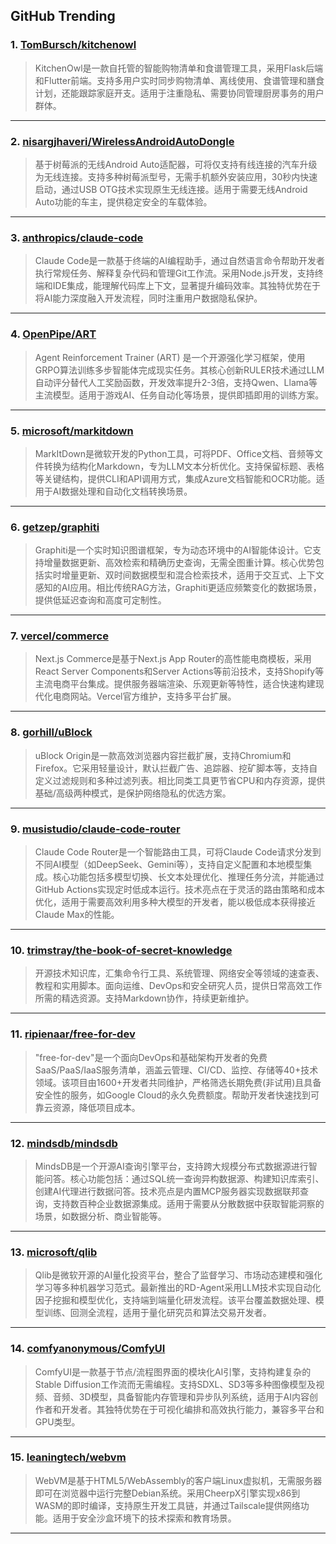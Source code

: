 ## GitHub Trending


### 1. [TomBursch/kitchenowl](https://github.com/TomBursch/kitchenowl)
> KitchenOwl是一款自托管的智能购物清单和食谱管理工具，采用Flask后端和Flutter前端。支持多用户实时同步购物清单、离线使用、食谱管理和膳食计划，还能跟踪家庭开支。适用于注重隐私、需要协同管理厨房事务的用户群体。
---

### 2. [nisargjhaveri/WirelessAndroidAutoDongle](https://github.com/nisargjhaveri/WirelessAndroidAutoDongle)
> 基于树莓派的无线Android Auto适配器，可将仅支持有线连接的汽车升级为无线连接。支持多种树莓派型号，无需手机额外安装应用，30秒内快速启动，通过USB OTG技术实现原生无线连接。适用于需要无线Android Auto功能的车主，提供稳定安全的车载体验。
---

### 3. [anthropics/claude-code](https://github.com/anthropics/claude-code)
> Claude Code是一款基于终端的AI编程助手，通过自然语言命令帮助开发者执行常规任务、解释复杂代码和管理Git工作流。采用Node.js开发，支持终端和IDE集成，能理解代码库上下文，显著提升编码效率。其独特优势在于将AI能力深度融入开发流程，同时注重用户数据隐私保护。
---

### 4. [OpenPipe/ART](https://github.com/OpenPipe/ART)
> Agent Reinforcement Trainer (ART) 是一个开源强化学习框架，使用GRPO算法训练多步智能体完成现实任务。其核心创新RULER技术通过LLM自动评分替代人工奖励函数，开发效率提升2-3倍，支持Qwen、Llama等主流模型。适用于游戏AI、任务自动化等场景，提供即插即用的训练方案。
---

### 5. [microsoft/markitdown](https://github.com/microsoft/markitdown)
> MarkItDown是微软开发的Python工具，可将PDF、Office文档、音频等文件转换为结构化Markdown，专为LLM文本分析优化。支持保留标题、表格等关键结构，提供CLI和API调用方式，集成Azure文档智能和OCR功能。适用于AI数据处理和自动化文档转换场景。
---

### 6. [getzep/graphiti](https://github.com/getzep/graphiti)
> Graphiti是一个实时知识图谱框架，专为动态环境中的AI智能体设计。它支持增量数据更新、高效检索和精确历史查询，无需全图重计算。核心优势包括实时增量更新、双时间数据模型和混合检索技术，适用于交互式、上下文感知的AI应用。相比传统RAG方法，Graphiti更适应频繁变化的数据场景，提供低延迟查询和高度可定制性。
---

### 7. [vercel/commerce](https://github.com/vercel/commerce)
> Next.js Commerce是基于Next.js App Router的高性能电商模板，采用React Server Components和Server Actions等前沿技术，支持Shopify等主流电商平台集成。提供服务器端渲染、乐观更新等特性，适合快速构建现代化电商网站。Vercel官方维护，支持多平台扩展。
---

### 8. [gorhill/uBlock](https://github.com/gorhill/uBlock)
> uBlock Origin是一款高效浏览器内容拦截扩展，支持Chromium和Firefox。它采用轻量设计，默认拦截广告、追踪器、挖矿脚本等，支持自定义过滤规则和多种过滤列表。相比同类工具更节省CPU和内存资源，提供基础/高级两种模式，是保护网络隐私的优选方案。
---

### 9. [musistudio/claude-code-router](https://github.com/musistudio/claude-code-router)
> Claude Code Router是一个智能路由工具，可将Claude Code请求分发到不同AI模型（如DeepSeek、Gemini等），支持自定义配置和本地模型集成。核心功能包括多模型切换、长文本处理优化、推理任务分流，并能通过GitHub Actions实现定时低成本运行。技术亮点在于灵活的路由策略和成本优化，适用于需要高效利用多种大模型的开发者，能以极低成本获得接近Claude Max的性能。
---

### 10. [trimstray/the-book-of-secret-knowledge](https://github.com/trimstray/the-book-of-secret-knowledge)
> 开源技术知识库，汇集命令行工具、系统管理、网络安全等领域的速查表、教程和实用脚本。面向运维、DevOps和安全研究人员，提供日常高效工作所需的精选资源。支持Markdown协作，持续更新维护。
---

### 11. [ripienaar/free-for-dev](https://github.com/ripienaar/free-for-dev)
> "free-for-dev"是一个面向DevOps和基础架构开发者的免费SaaS/PaaS/IaaS服务清单，涵盖云管理、CI/CD、监控、存储等40+技术领域。该项目由1600+开发者共同维护，严格筛选长期免费(非试用)且具备安全性的服务，如Google Cloud的永久免费额度。帮助开发者快速找到可靠云资源，降低项目成本。
---

### 12. [mindsdb/mindsdb](https://github.com/mindsdb/mindsdb)
> MindsDB是一个开源AI查询引擎平台，支持跨大规模分布式数据源进行智能问答。核心功能包括：通过SQL统一查询异构数据源、构建知识库索引、创建AI代理进行数据问答。技术亮点是内置MCP服务器实现数据联邦查询，支持数百种企业数据源集成。适用于需要从分散数据中获取智能洞察的场景，如数据分析、商业智能等。
---

### 13. [microsoft/qlib](https://github.com/microsoft/qlib)
> Qlib是微软开源的AI量化投资平台，整合了监督学习、市场动态建模和强化学习等多种机器学习范式。最新推出的RD-Agent采用LLM技术实现自动化因子挖掘和模型优化，支持端到端量化研发流程。该平台覆盖数据处理、模型训练、回测全流程，适用于量化研究员和算法交易开发者。
---

### 14. [comfyanonymous/ComfyUI](https://github.com/comfyanonymous/ComfyUI)
> ComfyUI是一款基于节点/流程图界面的模块化AI引擎，支持构建复杂的Stable Diffusion工作流而无需编程。支持SDXL、SD3等多种图像模型及视频、音频、3D模型，具备智能内存管理和异步队列系统，适用于AI内容创作者和开发者。其独特优势在于可视化编排和高效执行能力，兼容多平台和GPU类型。
---

### 15. [leaningtech/webvm](https://github.com/leaningtech/webvm)
> WebVM是基于HTML5/WebAssembly的客户端Linux虚拟机，无需服务器即可在浏览器中运行完整Debian系统。采用CheerpX引擎实现x86到WASM的即时编译，支持原生开发工具链，并通过Tailscale提供网络功能。适用于安全沙盒环境下的技术探索和教育场景。
---
